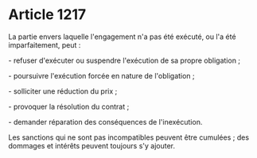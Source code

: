 # Article 1217

<p>La partie envers laquelle l'engagement n'a pas été exécuté, ou l'a été imparfaitement, peut :</p><p>- refuser d'exécuter ou suspendre l'exécution de sa propre obligation ;</p><p>- poursuivre l'exécution forcée en nature de l'obligation ;</p><p>- solliciter une réduction du prix ;</p><p>- provoquer la résolution du contrat ;</p><p>- demander réparation des conséquences de l'inexécution.</p><p>Les sanctions qui ne sont pas incompatibles peuvent être cumulées ; des dommages et intérêts peuvent toujours s'y ajouter.</p>